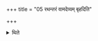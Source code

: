 +++
title = "05 रथन्तरं वामदेव्यम् बृहदिति"

+++

<details><summary>थिते</summary>

रथन्तरं वामदेव्यं बृहदिति पृष्ठानि ५
</details>
